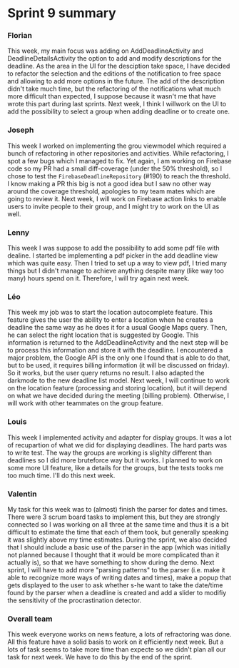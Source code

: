 Sprint 9 summary
================

### Florian
This week, my main focus was adding on AddDeadlineActivity and DeadlineDetailsActivity 
the option to add and modify descriptions for the deadline. As the area in the UI 
for the desciption take space, I have decided to refactor the selection and the 
editions of the notification to free space and allowing to add more options in 
the future. The add of the description didn't take much time, but the refactoring
of the notifications what much more difficult than expected, I suppose because
it wasn't me that have wrote this part during last sprints. Next week, I think I
willwork on the UI to add the possibility to select a group when adding deadline
or to create one.

### Joseph
This week I worked on implementing the grou viewmodel which required a bunch
of refactoring in other repositories and activities. While refactoring, I spot
a few bugs which I managed to fix. Yet again, I am working on Firebase code so
my PR had a small diff-coverage (under the 50% threshold), so I chose to test
the `FirebaseDeadlineRepository` (#190) to reach the threshold. I know making
a PR this big is not a good idea but I saw no other way around the coverage
threshold, apologies to my team mates which are going to review it. Next week,
I will work on Firebase action links to enable users to invite people to their
group, and I might try to work on the UI as well.

### Lenny
This week I was suppose to add the possibility to add some pdf file with dealine. I started be implementing a pdf picker in the add deadline view which was quite easy. Then I tried to set up a way to view pdf, I tried many things but I didn't manage to achieve anything despite many (like way too many) hours spend on it. Therefore, I will try again next week. 

### Léo
This week my job was to start the location autocomplete feature. This feature gives
the user the ability to enter a location when he creates a deadline the same way as
he does it for a usual Google Maps query. Then, he can select the right location that
is suggested by Google. This information is returned to the AddDeadlineActivity and the
next step will be to process this information and store it with the deadline. I encountered
a major problem, the Google API is the only one I found that is able to do that, but to be
used, it requires billing information (it will be discussed on friday). So it works, but the
user query returns no result. I also adapted the darkmode to the new deadline list model.
Next week, I will continue to work on the location feature (processing and storing location),
but it will depend on what we have decided during the meeting (billing problem). Otherwise,
I will work with other teammates on the group feature.

### Louis
This week I implemented activity and adapter for display groups. It was a lot of recupartion of what we did for displaying deadlines. The hard parts was to write test. The way the groups are working is slighlty different than deadlines so I did more bruteforce way but it works. I planned to work on some more UI feature, like a details for the groups, but the tests tooks me too much time. I'll do this next week. 

### Valentin
My task for this week was to (almost) finish the parser for dates and times.
There were 3 scrum board tasks to implement this, but they are strongly
connected so I was working on all three at the same time and thus it is a
bit difficult to estimate the time that each of them took, but generally
speaking it was slightly above my time estimates. During the sprint, we also
decided that I should include a basic use of the parser in the app (which was
initially not planned because I thought that it would be more complicated than
it actually is), so that we
have something to show during the demo. Next sprint, I will have to add more
"parsing patterns" to the parser (i.e. make it able to recognize more ways of
writing dates and times), make a popup that gets displayed to the user to ask
whether s-he want to take the date/time found by the parser when a deadline is
created and add a slider to modifiy the sensitivity of the procrastination
detector.

### Overall team

This week everyone works on news feature, a lots of refractoring was done.  All this feature have a solid basis to work on it efficiently next week. But a lots of task seems to take more time than expecte so we didn't plan all our task for next week. We have to do this by the end of the sprint.

